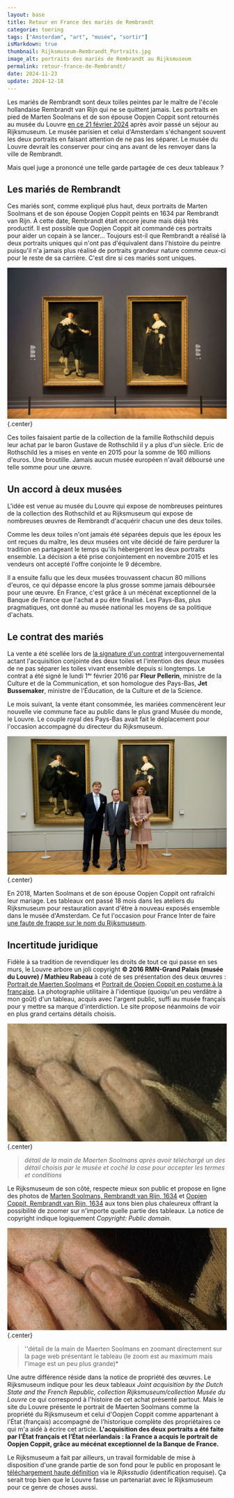 ```yaml
---
layout: base
title: Retour en France des mariés de Rembrandt
categorie: toering
tags: ["Amsterdam", "art", "musée", "sortir"]
isMarkdown: true
thumbnail: Rijksmuseum-Rembrandt_Portraits.jpg
image_alt: portraits des mariés de Rembrandt au Rijksmuseum
permalink: retour-france-de-Rembrandt/
date: 2024-11-23
update: 2024-12-18
---
```


Les mariés de Rembrandt sont deux toiles peintes par le maître de l'école hollandaise Rembrandt van Rijn qui ne se quittent jamais. Les portraits en pied de Marten Soolmans et de son épouse Oopjen Coppit sont retournés au musée du Louvre [en ce 21 février 2024](https://presse.louvre.fr/les-portraits-de-marten-soolmans-et-doopjen-coppit-sont-de-retour/) après avoir passé un séjour au Rijksmuseum. Le musée parisien et celui d'Amsterdam s'échangent souvent les deux portraits en faisant attention de ne pas les séparer. Le musée du Louvre devrait les conserver pour cinq ans avant de les renvoyer dans la ville de Rembrandt.

Mais quel juge a prononcé une telle garde partagée de ces deux tableaux ?

<!--excerpt-->

## Les mariés de Rembrandt
Ces mariés sont, comme expliqué plus haut, deux portraits de Marten Soolmans et de son épouse Oopjen Coppit peints en 1634 par Rembrandt van Rĳn. À cette date, Rembrandt était encore jeune mais déjà très productif. Il est possible que Oopjen Coppit ait commandé ces portraits pour aider un copain à se lancer… Toujours est-il que Rembrandt a réalisé là deux portraits uniques qui n'ont pas d'équivalent dans l'histoire du peintre puisqu'il n'a jamais plus réalisé de portraits grandeur nature comme ceux-ci pour le reste de sa carrière. C'est dire si ces mariés sont uniques.

![portraits des mariés de Rembrandt au Rijksmuseum](Rijksmuseum-Rembrandt_Portraits.jpg){.center}

Ces toiles faisaient partie de la collection de la famille Rothschild depuis leur achat par le baron Gustave de Rothschild il y a plus d'un siècle. Eric de Rothschild les a mises en vente en 2015 pour la somme de 160 millions d'euros. Une broutille. Jamais aucun musée européen n'avait déboursé une telle somme pour une œuvre.

## Un accord à deux musées

L'idée est venue au musée du Louvre qui expose de nombreuses peintures de la collection des Rothschild et au Rijksmuseum qui expose de nombreuses œuvres de Rembrandt d'acquérir chacun une des deux toiles.

Comme les deux toiles n'ont jamais été séparées depuis que les époux les ont reçues du maître, les deux musées ont vite décidé de faire perdurer la tradition en partageant le temps qu'ils hébergeront les deux portraits ensemble. La décision a été prise conjointement en novembre 2015 et les vendeurs ont accepté l'offre conjointe le 9 décembre.

Il a ensuite fallu que les deux musées trouvassent chacun 80 millions d'euros, ce qui dépasse encore la plus grosse somme jamais déboursée pour une œuvre. En France, c'est grâce à un mécénat exceptionnel de la Banque de France que l'achat a pu être finalisé. Les Pays-Bas, plus pragmatiques, ont donné au musée national les moyens de sa politique d'achats.

## Le contrat des mariés

La vente a été scellée lors de [la signature d'un contrat](https://www.lequotidiendelart.com/articles/8606-accord-entre-la-france-et-les-pays-bas-pour-le-couple-de-rembrandt.html) intergouvernemental actant l'acquisition conjointe des deux toiles et l'intention des deux musées de ne pas séparer les toiles vivant ensemble depuis si longtemps. Le contrat a été signé le lundi 1ᵉʳ février 2016 par **Fleur Pellerin**, ministre de la Culture et de la Communication, et son homologue des Pays-Bas, **Jet Bussemaker**, ministre de l’Éducation, de la Culture et de la Science.

Le mois suivant, la vente étant consommée, les mariées commencèrent leur nouvelle vie commune face au public dans le plus grand Musée du monde, le Louvre. Le couple royal des Pays-Bas avait fait le déplacement pour l'occasion accompagné du directeur du Rijksmuseum.

![Les chefs d'État devant les deux mariés](Louvre-roi-willem-alexander-pre_sident-francois-hollande-reine-maxima.jpg){.center}

En 2018, Marten Soolmans et de son épouse Oopjen Coppit ont rafraîchi leur mariage. Les tableaux ont passé 18 mois dans les ateliers du Rijksmuseum pour restauration avant d'être à nouveau exposés ensemble dans le musée d'Amsterdam. Ce fut l'occasion pour France Inter de faire [une faute de frappe sur le nom du Rijksmuseum](https://www.radiofrance.fr/franceinter/podcasts/grand-angle/les-maries-de-rembrandt-restaures-1021719).

## Incertitude juridique

Fidèle à sa tradition de revendiquer les droits de tout ce qui passe en ses murs, le Louvre arbore un joli copyright **© 2016 RMN-Grand Palais (musée du Louvre) / Mathieu Rabeau** à coté de ses présentation des deux œuvres : [Portrait de Maerten Soolmans](https://collections.louvre.fr/en/ark:/53355/cl010249522) et [Portrait de Oopjen Coppit en costume à la française](https://collections.louvre.fr/en/ark:/53355/cl010249522). La photographie utilitaire à l'identique (quoiqu'un peu verdâtre à mon goût) d'un tableau, acquis avec l'argent public, suffi au musée français pour y mettre sa marque d'interdiction. Le site propose néanmoins de voir en plus grand certains détails choisis.

![détail de la main de Maerten Soolmans musée du Louvre](main-de-Maerten-Soolmans-Louvre.png){.center}
> *détail de la main de Maerten Soolmans après avoir téléchargé un des détail choisis par le musée et coché la case pour accepter les termes et conditions*

Le Rijksmuseum de son côté, respecte mieux son public et propose en ligne des photos de [Marten Soolmans, Rembrandt van Rijn, 1634](https://www.rijksmuseum.nl/en/collection/SK-A-5033) et [Oopjen Coppit, Rembrandt van Rijn, 1634](https://www.rijksmuseum.nl/en/collection/SK-C-1768) aux tons bien plus chaleureux offrant la possibilité de zoomer sur n'importe quelle partie des tableaux. La notice de copyright indique logiquement
*Copyright: Public domain*.

![détail de la main de Maerten Soolmans Rijksmuseum](main-de-Maerten-Soolmans-Rijks.png){.center}
> ''détail de la main de Maerten Soolmans en zoomant directement sur la page web présentant le tableau (le zoom est au maximum mais l'image est un peu plus grande)*

Une autre différence réside dans la notice de propriété des œuvres. Le Rijksmuseum indique pour les deux tableaux *Joint acquisition by the Dutch State and the French Republic, collection Rijksmuseum/collection Musée du Louvre* ce qui correspond à l'histoire de cet achat présenté partout. Mais le site du Louvre présente le portrait de Maerten Soolmans comme la propriété du Rijksmuseum et celui d'Oopjen Coppit comme appartenant à l'État (français) accompagné de l'historique complète des propriétaires ce qui m'a aidé à écrire cet article. **L'acquisition des deux portraits a été faite par l’État français et l’État néerlandais : la France a acquis le portrait de Oopjen Coppit, grâce au mécénat exceptionnel de la Banque de France.** 

Le Rijksmuseum a fait par ailleurs, un travail formidable de mise à disposition d'une grande partie de son fond pour le public en proposant le [téléchargement haute définition](https://www.rijksmuseum.nl/nl/rijksstudio) via le *Rijksstudio* (identification requise). Ça serait trop bien que le Louvre fasse un partenariat avec le Rijksmuseum pour ce genre de choses aussi.

<!-- post notes:
source photo: https://static1.purepeople.com/articles/0/17/53/00/@/2127739-le-roi-willem-alexander-la-reine-maxima-1200x0-2.jpg
--->
